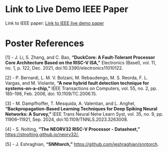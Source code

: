 # Link to Live Demo IEEE Paper

Link to IEEE paper: [Link to IEEE live demo paper](https://ieeexplore.ieee.org/)

# Poster References

[1] - J. Li, S. Zhang, and C. Bao, **“DuckCore: A Fault-Tolerant Processor Core Architecture Based on the RISC-V ISA,”** Electronics (Basel), vol. 11, no. 1, p. 122, Dec. 2021, doi:10.3390/electronics11010122.​

[2] - P. Bernardi, L. M. V. Bolzani, M. Rebaudengo, M. S. Reorda, F. L. Vargas, and M. Violante, **“A new hybrid fault detection technique for systems-on-a-chip,”** IEEE Transactions on Computers, vol. 55, no. 2, pp. 185–198, Feb. 2006, doi: 10.1109/TC.2006.15. ​

[3] - M. Dampfhoffer, T. Mesquida, A. Valentian, and L. Anghel, **“Backpropagation-Based Learning Techniques for Deep Spiking Neural Networks: A Survey,”** IEEE Trans Neural Netw Learn Syst, vol. 35, no. 9, pp. 11906–11921, Sep. 2024, doi:10.1109/TNNLS.2023.3263008.​

[4] - S. Nolting, **“The NEORV32 RISC-V Processor - Datasheet,”** https://stnolting.github.io/neorv32/.​

[5] - J. Eshraghian, **“SNNtorch,”** https://github.com/jeshraghian/snntorch.
